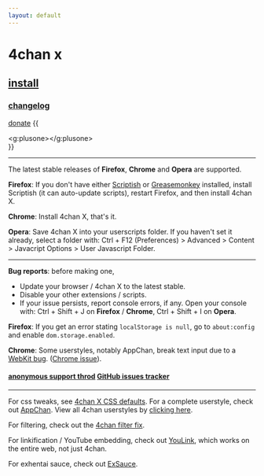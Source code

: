 ```yaml
---
layout: default
---
```


# 4chan x
## [install](https://github.com/aeosynth/4chan-x/raw/stable/4chan_x.user.js)
### [changelog](https://raw.github.com/aeosynth/4chan-x/master/changelog)
  [donate](https://www.paypal.com/cgi-bin/webscr?cmd=_donations&business=2DBVZBUAM4DHC&lc=US&item_name=Aeosynth&currency_code=USD&bn=PP%2dDonationsBF%3abtn_donate_LG%2egif%3aNonHosted)
  {{ <div><g:plusone></g:plusone></div> }}

***

The latest stable releases of **Firefox**, **Chrome** and **Opera** are supported.

**Firefox**: If you don't have either
[Scriptish](https://addons.mozilla.org/firefox/addon/scriptish/) or
[Greasemonkey](https://addons.mozilla.org/firefox/addon/greasemonkey/) installed,
install Scriptish (it can auto-update scripts), restart Firefox, and then install 4chan X.

**Chrome**: Install 4chan X, that's it.

**Opera**: Save 4chan X into your userscripts folder. If you haven't set it
already, select a folder with: Ctrl + F12 (Preferences) &gt; Advanced &gt;
Content &gt; Javacript Options &gt; User Javascript Folder.

***

**Bug reports**: before making one,

- Update your browser / 4chan X to the latest stable.
- Disable your other extensions / scripts.
- If your issue persists, report console errors, if any.  Open your console with:
  Ctrl + Shift + J on **Firefox** / **Chrome**, Ctrl + Shift + I on **Opera**.

**Firefox**: If you get an error stating `localStorage is null`, go to `about:config` and enable `dom.storage.enabled`.

**Chrome**: Some userstyles, notably AppChan, break text input due to a
[WebKit bug](https://bugs.webkit.org/show_bug.cgi?id=66216).
([Chrome issue](http://code.google.com/p/chromium/issues/detail?id=89647)).

#### [anonymous support throd](http://chat.now.im/x/aeos) [GitHub issues tracker](https://github.com/aeosynth/4chan-x/issues)

***

For css tweaks, see [4chan X CSS defaults](http://userstyles.org/styles/48538/4chan-4chan-x-css-defaults).
For a complete userstyle, check out [AppChan](http://userstyles.org/styles/46162).
View all 4chan userstyles by [clicking here](http://userstyles.org/styles/browse?search_terms=4chan).

For filtering, check out the [4chan filter fix](http://userscripts.org/scripts/show/103818).

For linkification / YouTube embedding, check out [YouLink](http://userscripts.org/scripts/show/107707),
which works on the entire web, not just 4chan.

For exhentai sauce, check out [ExSauce](http://userscripts.org/scripts/show/108810).
